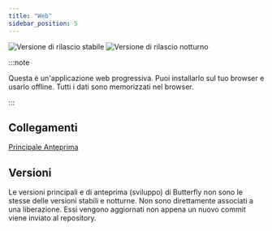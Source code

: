 ```yaml
---
title: "Web"
sidebar_position: 5
---
```


![Versione di rilascio stabile](https://img.shields.io/badge/dynamic/yaml?color=c4840d&label=Stable&query=%24.version&url=https%3A%2F%2Fraw.githubusercontent.com%2FLinwoodCloud%2Fbutterfly%2Fstable%2Fapp%2Fpubspec.yaml&style=for-the-badge) ![Versione di rilascio notturno](https://img.shields.io/badge/dynamic/yaml?color=f7d28c&label=Nightly&query=%24.version&url=https%3A%2F%2Fraw.githubusercontent.com%2FLinwoodCloud%2Fbutterfly%2Fnightly%2Fapp%2Fpubspec.yaml&style=for-the-badge)

:::note

Questa è un'applicazione web progressiva. Puoi installarlo sul tuo browser e usarlo offline. Tutti i dati sono memorizzati nel browser.

:::


## Collegamenti

<div className="row margin-bottom--lg padding--sm">
<a className="button button--outline button--info button--lg margin--sm" href="https://butterfly.linwood.dev">
  Principale
</a>
<a className="button button--outline button--danger button--lg margin--sm" href="https://preview.butterfly.linwood.dev">
  Anteprima
</a>
</div>

## Versioni

Le versioni principali e di anteprima (sviluppo) di Butterfly non sono le stesse delle versioni stabili e notturne. Non sono direttamente associati a una liberazione. Essi vengono aggiornati non appena un nuovo commit viene inviato al repository.
